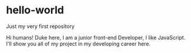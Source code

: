 # hello-world
Just my very first repository

Hi humans!
Duke here, I am a junior front-end Developer, I like JavaScript.
I'll show you all of my project in my developing career here.
